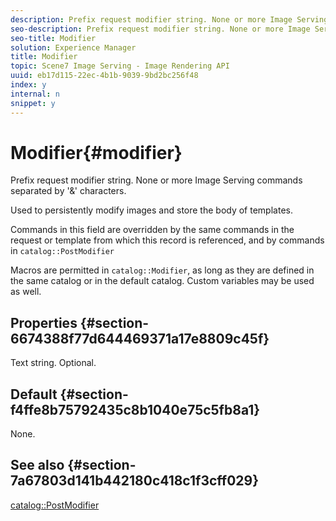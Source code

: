 ```yaml
---
description: Prefix request modifier string. None or more Image Serving commands separated by '&' characters.
seo-description: Prefix request modifier string. None or more Image Serving commands separated by '&' characters.
seo-title: Modifier
solution: Experience Manager
title: Modifier
topic: Scene7 Image Serving - Image Rendering API
uuid: eb17d115-22ec-4b1b-9039-9bd2bc256f48
index: y
internal: n
snippet: y
---
```


# Modifier{#modifier}

Prefix request modifier string. None or more Image Serving commands separated by '&' characters.

 Used to persistently modify images and store the body of templates.

Commands in this field are overridden by the same commands in the request or template from which this record is referenced, and by commands in `catalog::PostModifier`

Macros are permitted in `catalog::Modifier`, as long as they are defined in the same catalog or in the default catalog. Custom variables may be used as well.

## Properties {#section-6674388f77d644469371a17e8809c45f}

Text string. Optional.

## Default {#section-f4ffe8b75792435c8b1040e75c5fb8a1}

None.

## See also {#section-7a67803d141b442180c418c1f3cff029}

[catalog::PostModifier](../../../../../../is-api/image-catalog/image-serving-api-ref/c-image-catalog-reference/c-image-svg-data-reference/c-image-data-reference/r-postmodifier-cat.md#reference-4bc3738a812b4e7c8a180e27bfbd770b) 
